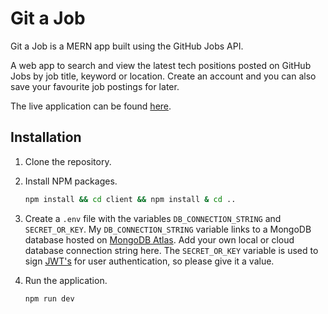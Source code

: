 # Git a Job

Git a Job is a MERN app built using the GitHub Jobs API.

A web app to search and view the latest tech positions posted on GitHub Jobs by job title, keyword or location. Create an account and you can also save your favourite job postings for later. 

The live application can be found [here](https://git-a-job-v1.herokuapp.com/).

## Installation
1. Clone the repository.

2. Install NPM packages.
   ```sh
   npm install && cd client && npm install & cd ..
   ```
  
3. Create a ```.env``` file with the variables ```DB_CONNECTION_STRING``` and ```SECRET_OR_KEY```. My ```DB_CONNECTION_STRING``` variable links to a MongoDB database hosted on [MongoDB Atlas](https://www.mongodb.com/cloud/atlas). Add your own local or cloud database connection string here. The ```SECRET_OR_KEY``` variable is used to sign [JWT's](https://jwt.io/) for user authentication, so please give it a value.

4. Run the application.
   ```sh
   npm run dev
   ```
  
